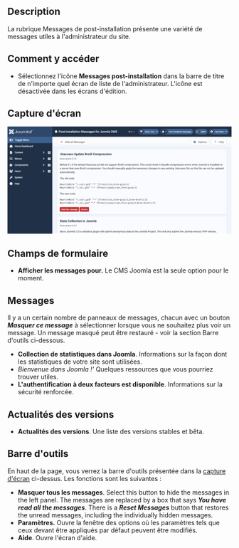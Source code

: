 <!-- Filename: Help4.x:Post-installation_Messages_for_Joomla_CMS / Display title: Messages post-installation pour le CMS Joomla -->

## Description

La rubrique Messages de post-installation présente une variété de
messages utiles à l'administrateur du site.

## Comment y accéder

- Sélectionnez l'icône **Messages post-installation** dans la barre de
  titre de n'importe quel écran de liste de l'administrateur. L'icône
  est désactivée dans les écrans d'édition.

## Capture d'écran

![post installation messages screen](../../../images/en/post-install-messages/post-installation-messages.png "")

## Champs de formulaire

- **Afficher les messages pour.** Le CMS Joomla est la seule option pour
  le moment.

## Messages

Il y a un certain nombre de panneaux de messages, chacun avec un bouton
***Masquer ce message*** à sélectionner lorsque vous ne souhaitez plus
voir un message. Un message masqué peut être restauré - voir la section
Barre d'outils ci-dessous.

- **Collection de statistiques dans Joomla**. Informations sur la façon
  dont les statistiques de votre site sont utilisées.
- *Bienvenue dans Joomla !'* Quelques ressources que vous pourriez
  trouver utiles.
- **L'authentification à deux facteurs est disponible**. Informations
  sur la sécurité renforcée.

## Actualités des versions

- **Actualités des versions**. Une liste des versions stables et bêta.

## Barre d'outils

En haut de la page, vous verrez la barre d'outils présentée dans la
[capture d'écran](#Capture_d.27.C3.A9cran) ci-dessus. Les fonctions sont
les suivantes :

- **Masquer tous les messages**. Select this button to hide the messages
  in the left panel. The messages are replaced by a box that says ***You
  have read all the messages***. There is a ***Reset Messages*** button
  that restores the unread messages, including the individually hidden
  messages.
- **Paramètres.** Ouvre la fenêtre des options où les paramètres tels
  que ceux devant être appliqués par défaut peuvent être modifiés.
- **Aide**. Ouvre l'écran d'aide.
